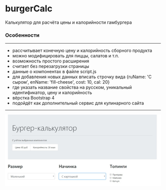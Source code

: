 # burgerCalc
Калькулятор для расчёта цены и калорийности гамбургера

### Особенности 
---
- рассчитывает конечную цену и калорийность сборного продукта
- можно модифицировать для пиццы, салатов и т.п.
- возможность простого расширения
- считает без перезагрузки страницы
- данные о компонентах в файле script.js
- для добавления новых данных вписать строчку вида {ruName: 'С сыром', enName: 'fill-cheese', cost: 10, cal: 20}
- где указать название свойства на русском, уникальный идентификатор, цену и калорийность
- вёрстка Bootstrap 4
- подойдёт как дополнительный сервис для кулинарного сайта
---

![Screenshot](screenshot.jpg)
